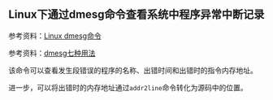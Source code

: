 ## Linux下通过dmesg命令查看系统中程序异常中断记录

参考资料：[Linux dmesg命令](https://www.runoob.com/linux/linux-comm-dmesg.html)

参考资料：[dmesg七种用法](https://www.cnblogs.com/zhaoxuguang/p/7810651.html)

该命令可以查看发生段错误的程序的名称、出错时间和出错时的指令内存地址。

进一步，可以将出错时的内存地址通过`addr2line`命令转化为源码中的位置。